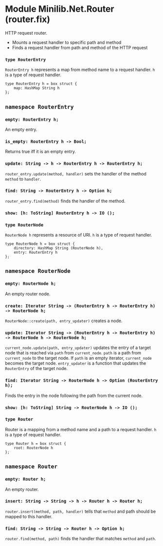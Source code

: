 # Module Minilib.Net.Router (router.fix)

HTTP request router.
- Mounts a request handler to specific path and method
- Finds a request handler from path and method of the HTTP request

### `type RouterEntry`

`RouterEntry h` represents a map from method name to a request handler.
`h` is a type of request handler.

```
type RouterEntry h = box struct {
    map: HashMap String h
};
```
## `namespace RouterEntry`

### `empty: RouterEntry h;`

An empty entry.

### `is_empty: RouterEntry h -> Bool;`

Returns true iff it is an empty entry.

### `update: String -> h -> RouterEntry h -> RouterEntry h;`

`router_entry.update(method, handler)` sets the handler of the method `method` to `handler`.

### `find: String -> RouterEntry h -> Option h;`

`router_entry.find(method)` finds the handler of the method.

### `show: [h: ToString] RouterEntry h -> IO ();`

### `type RouterNode`

`RouterNode h` represents a resource of URI.
`h` is a type of request handler.

```
type RouterNode h = box struct {
    directory: HashMap String (RouterNode h),
    entry: RouterEntry h
};
```
## `namespace RouterNode`

### `empty: RouterNode h;`

An empty router node.

### `create: Iterator String -> (RouterEntry h -> RouterEntry h) -> RouterNode h;`

`RouterNode::create(path, entry_updater)` creates a node.

### `update: Iterator String -> (RouterEntry h -> RouterEntry h) -> RouterNode h -> RouterNode h;`

`current_node.update(path, entry_updater)` updates the entry of a target node that is reached via `path` from `current_node`.
`path` is a path from `current_node` to the target node. If `path` is an empty iterator, `current_node` becomes the target node.
`entry_updater` is a function that updates the `RouterEntry` of the target node.

### `find: Iterator String -> RouterNode h -> Option (RouterEntry h);`

Finds the entry in the node following the path from the current node.

### `show: [h: ToString] String -> RouterNode h -> IO ();`

### `type Router`

Router is a mapping from a method name and a path to a request handler.
`h` is a type of request handler.

```
type Router h = box struct {
    root: RouterNode h
};
```
## `namespace Router`

### `empty: Router h;`

An empty router.

### `insert: String -> String -> h -> Router h -> Router h;`

`router.insert(method, path, handler)` tells that `method` and  path
should be mapped to this handler.

### `find: String -> String -> Router h -> Option h;`

`router.find(method, path)` finds the handler that matches `method` and `path`.

